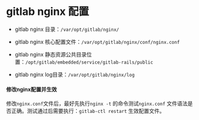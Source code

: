 # gitlab nginx 配置

* gitlab nginx 目录：`/var/opt/gitlab/nginx/`

* gitlab nginx 核心配置文件：`/var/opt/gitlab/nginx/conf/nginx.conf`

* gitlab nginx 静态资源公共目录位置：`/opt/gitlab/embedded/service/gitlab-rails/public`

* gitlab nginx log目录：`/var/opt/gitlab/nginx/log`

#### 修改nginx配置并生效

修改`nginx.conf`文件后，最好先执行`nginx -t` 的命令测试`nginx.conf` 文件语法是否正确。测试通过后需要执行：`gitlab-ctl restart` 生效配置文件。

